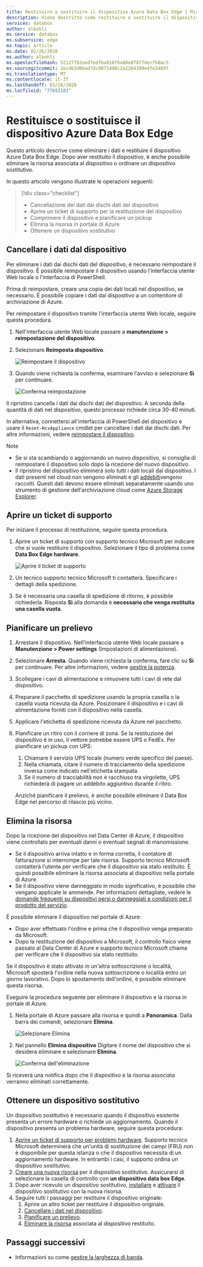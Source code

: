 ```yaml
---
title: Restituire o sostituire il dispositivo Azure Data Box Edge | Microsoft Docs
description: Viene descritto come restituire o sostituire il dispositivo Azure Data Box Edge.
services: databox
author: alkohli
ms.service: databox
ms.subservice: edge
ms.topic: article
ms.date: 02/26/2020
ms.author: alkohli
ms.openlocfilehash: 521277b2eed7edfba016f6a80e8f877decfb0ac5
ms.sourcegitcommit: 2ec4b3d0bad7dc0071400c2a2264399e4fe34897
ms.translationtype: MT
ms.contentlocale: it-IT
ms.lasthandoff: 03/28/2020
ms.locfileid: "77651101"
---
```

# <a name="return-or-replace-your-azure-data-box-edge-device"></a>Restituisce o sostituisce il dispositivo Azure Data Box Edge

Questo articolo descrive come eliminare i dati e restituire il dispositivo Azure Data Box Edge. Dopo aver restituito il dispositivo, è anche possibile eliminare la risorsa associata al dispositivo o ordinare un dispositivo sostitutivo.

In questo articolo vengono illustrate le operazioni seguenti:

> [!div class="checklist"]
> * Cancellazione dei dati dai dischi dati del dispositivo
> * Aprire un ticket di supporto per la restituzione del dispositivo
> * Comprimere il dispositivo e pianificare un pickup
> * Elimina la risorsa in portale di Azure
> * Ottenere un dispositivo sostitutivo

## <a name="erase-data-from-the-device"></a>Cancellare i dati dal dispositivo

Per eliminare i dati dai dischi dati del dispositivo, è necessario reimpostare il dispositivo. È possibile reimpostare il dispositivo usando l'interfaccia utente Web locale o l'interfaccia di PowerShell.

Prima di reimpostare, creare una copia dei dati locali nel dispositivo, se necessario. È possibile copiare i dati dal dispositivo a un contenitore di archiviazione di Azure.

Per reimpostare il dispositivo tramite l'interfaccia utente Web locale, seguire questa procedura.

1. Nell'interfaccia utente Web locale passare a **manutenzione > reimpostazione del dispositivo**.
2. Selezionare **Reimposta dispositivo**.

    ![Reimpostare il dispositivo](media/data-box-edge-return-device/device-reset-1.png)

3. Quando viene richiesta la conferma, esaminare l'avviso e selezionare **Sì** per continuare.

    ![Conferma reimpostazione](media/data-box-edge-return-device/device-reset-2.png)  

Il ripristino cancella i dati dai dischi dati del dispositivo. A seconda della quantità di dati nel dispositivo, questo processo richiede circa 30-40 minuti.

In alternativa, connettersi all'interfaccia di PowerShell del dispositivo e usare il `Reset-HcsAppliance` cmdlet per cancellare i dati dai dischi dati. Per altre informazioni, vedere [reimpostare il dispositivo](data-box-edge-connect-powershell-interface.md#reset-your-device).

> [!NOTE]
> - Se si sta scambiando o aggiornando un nuovo dispositivo, si consiglia di reimpostare il dispositivo solo dopo la ricezione del nuovo dispositivo.
> - Il ripristino del dispositivo eliminerà solo tutti i dati locali dal dispositivo. I dati presenti nel cloud non vengono eliminati e gli [addebiti](https://azure.microsoft.com/pricing/details/storage/)vengono raccolti. Questi dati devono essere eliminati separatamente usando uno strumento di gestione dell'archiviazione cloud come [Azure Storage Explorer](https://azure.microsoft.com/features/storage-explorer/).

## <a name="open-a-support-ticket"></a>Aprire un ticket di supporto

Per iniziare il processo di restituzione, seguire questa procedura.

1. Aprire un ticket di supporto con supporto tecnico Microsoft per indicare che si vuole restituire il dispositivo. Selezionare il tipo di problema come **Data Box Edge hardware**.

    ![Aprire il ticket di supporto](media/data-box-edge-return-device/open-support-ticket-1.png)  

2. Un tecnico supporto tecnico Microsoft ti contatterà. Specificare i dettagli della spedizione.
3. Se è necessaria una casella di spedizione di ritorno, è possibile richiederla. Risposta **Sì** alla domanda è **necessario che venga restituita una casella vuota**.


## <a name="schedule-a-pickup"></a>Pianificare un prelievo

1. Arrestare il dispositivo. Nell'interfaccia utente Web locale passare a **Manutenzione > Power settings** (Impostazioni di alimentazione).
2. Selezionare **Arresta**. Quando viene richiesta la conferma, fare clic su **Sì** per continuare. Per altre informazioni, vedere [gestire la potenza](data-box-gateway-manage-access-power-connectivity-mode.md#manage-power).
3. Scollegare i cavi di alimentazione e rimuovere tutti i cavi di rete dal dispositivo.
4. Preparare il pacchetto di spedizione usando la propria casella o la casella vuota ricevuta da Azure. Posizionare il dispositivo e i cavi di alimentazione forniti con il dispositivo nella casella.
5. Applicare l'etichetta di spedizione ricevuta da Azure nel pacchetto.
6. Pianificare un ritiro con il corriere di zona. Se la restituzione del dispositivo è in uso, il vettore potrebbe essere UPS o FedEx. Per pianificare un pickup con UPS:

    1. Chiamare il servizio UPS locale (numero verde specifico del paese).
    2. Nella chiamata, citare il numero di tracciamento della spedizione inversa come indicato nell'etichetta stampata.
    3. Se il numero di tracciabilità non è racchiuso tra virgolette, UPS richiederà di pagare un addebito aggiuntivo durante il ritiro.

    Anziché pianificare il prelievo, è anche possibile eliminare il Data Box Edge nel percorso di rilascio più vicino.

## <a name="delete-the-resource"></a>Elimina la risorsa

Dopo la ricezione del dispositivo nel Data Center di Azure, il dispositivo viene controllato per eventuali danni o eventuali segnali di manomissione.

- Se il dispositivo arriva intatto e in forma corretta, il contatore di fatturazione si interrompe per tale risorsa. Supporto tecnico Microsoft contatterà l'utente per verificare che il dispositivo sia stato restituito. È quindi possibile eliminare la risorsa associata al dispositivo nella portale di Azure.
- Se il dispositivo viene danneggiato in modo significativo, è possibile che vengano applicate le ammende. Per informazioni dettagliate, vedere le [domande frequenti su dispositivi persi o danneggiati e condizioni per il](https://azure.microsoft.com/pricing/details/databox/edge/) [prodotto del servizio](https://www.microsoft.com/licensing/product-licensing/products).  


È possibile eliminare il dispositivo nel portale di Azure:
-   Dopo aver effettuato l'ordine e prima che il dispositivo venga preparato da Microsoft.
-   Dopo la restituzione del dispositivo a Microsoft, il controllo fisico viene passato al Data Center di Azure e supporto tecnico Microsoft chiama per verificare che il dispositivo sia stato restituito.

Se il dispositivo è stato attivato in un'altra sottoscrizione o località, Microsoft sposterà l'ordine nella nuova sottoscrizione o località entro un giorno lavorativo. Dopo lo spostamento dell'ordine, è possibile eliminare questa risorsa.


Eseguire la procedura seguente per eliminare il dispositivo e la risorsa in portale di Azure.

1. Nella portale di Azure passare alla risorsa e quindi a **Panoramica**. Dalla barra dei comandi, selezionare **Elimina**.

    ![Selezionare Elimina](media/data-box-edge-return-device/delete-resource-1.png)

2. Nel pannello **Elimina dispositivo** Digitare il nome del dispositivo che si desidera eliminare e selezionare **Elimina**.

    ![Conferma dell'eliminazione](media/data-box-edge-return-device/delete-resource-2.png)

Si riceverà una notifica dopo che il dispositivo e la risorsa associata verranno eliminati correttamente.

## <a name="get-a-replacement-device"></a>Ottenere un dispositivo sostitutivo

Un dispositivo sostitutivo è necessario quando il dispositivo esistente presenta un errore hardware o richiede un aggiornamento. Quando il dispositivo presenta un problema hardware, seguire questa procedura:

1. [Aprire un ticket di supporto per problemi hardware](#open-a-support-ticket). Supporto tecnico Microsoft determinerà che un'unità di sostituzione dei campi (FRU) non è disponibile per questa istanza o che il dispositivo necessita di un aggiornamento hardware. In entrambi i casi, il supporto ordina un dispositivo sostitutivo.
2. [Creare una nuova risorsa](data-box-edge-deploy-prep.md#create-a-new-resource) per il dispositivo sostitutivo. Assicurarsi di selezionare la casella di controllo con **un dispositivo data box Edge**. 
3. Dopo aver ricevuto un dispositivo sostitutivo, [installare](data-box-edge-deploy-install.md) e [attivare](data-box-edge-deploy-connect-setup-activate.md) il dispositivo sostitutivo con la nuova risorsa.
4. Seguire tutti i passaggi per restituire il dispositivo originale:
    1. Aprire un altro ticket per restituire il dispositivo originale.
    2. [Cancellare i dati nel dispositivo](#erase-data-from-the-device).
    3. [Pianificare un prelievo](#schedule-a-pickup).
    5. [Eliminare la risorsa](#delete-the-resource) associata al dispositivo restituito.



## <a name="next-steps"></a>Passaggi successivi

- Informazioni su come [gestire la larghezza di banda](data-box-edge-manage-bandwidth-schedules.md).

